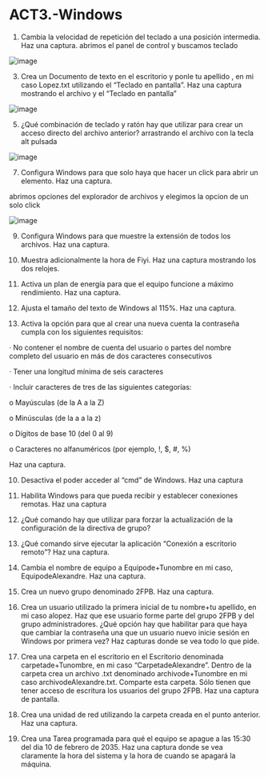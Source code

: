 # ACT3.-Windows
1. Cambia la velocidad de repetición del teclado a una posición intermedia. Haz una captura.
abrimos el panel de control y buscamos teclado
   
![image](https://github.com/user-attachments/assets/4fa56025-1d2d-4448-ac7a-f2050e04503d)

3. Crea un Documento de texto en el escritorio y ponle tu apellido , en mi caso Lopez.txt utilizando el “Teclado en pantalla”. Haz una captura mostrando el archivo y el “Teclado en pantalla”
   
![image](https://github.com/user-attachments/assets/e0f14bcf-9985-4b3e-ba42-fae7c0b2708a)

5. ¿Qué combinación de teclado y ratón hay que utilizar para crear un acceso directo del archivo anterior?
arrastrando el archivo con la tecla alt pulsada
   
![image](https://github.com/user-attachments/assets/79f57b58-7e68-41ff-a64c-24af0fa6645e)

7. Configura Windows para que solo haya que hacer un click para abrir un elemento. Haz una captura.

abrimos opciones del explorador de archivos y elegimos la opcion de un solo click

![image](https://github.com/user-attachments/assets/39328c81-c8bc-4717-be5a-298ad5b9d37f)


9. Configura Windows para que muestre la extensión de todos los archivos. Haz una captura.

10. Muestra adicionalmente la hora de Fiyi. Haz una captura mostrando los dos relojes.

11. Activa un plan de energía para que el equipo funcione a máximo rendimiento. Haz una captura.

12. Ajusta el tamaño del texto de Windows al 115%. Haz una captura.

13. Activa la opción para que al crear una nueva cuenta la contraseña cumpla con los siguientes requisitos:

· No contener el nombre de cuenta del usuario o partes del nombre completo del usuario en más de dos caracteres consecutivos

· Tener una longitud mínima de seis caracteres

· Incluir caracteres de tres de las siguientes categorías:

o Mayúsculas (de la A a la Z)

o Minúsculas (de la a a la z)

o Dígitos de base 10 (del 0 al 9)

o Caracteres no alfanuméricos (por ejemplo, !, $, #, %)

Haz una captura.

10. Desactiva el poder acceder al “cmd” de Windows. Haz una captura

11. Habilita Windows para que pueda recibir y establecer conexiones remotas. Haz una captura

12. ¿Qué comando hay que utilizar para forzar la actualización de la configuración de la directiva de grupo?

13. ¿Qué comando sirve ejecutar la aplicación “Conexión a escritorio remoto”? Haz una captura.

14. Cambia el nombre de equipo a Equipode+Tunombre en mi caso, EquipodeAlexandre. Haz una captura.

15. Crea un nuevo grupo denominado 2FPB. Haz una captura.

16. Crea un usuario utilizado la primera inicial de tu nombre+tu apellido, en mi caso alopez. Haz que ese usuario forme parte del grupo 2FPB y del grupo administradores. ¿Qué opción hay que habilitar para que haya que cambiar la contraseña una que un usuario nuevo inicie sesión en Windows por primera vez? Haz capturas donde se vea todo lo que pide.

17. Crea una carpeta en el escritorio en el Escritorio denominada carpetade+Tunombre, en mi caso “CarpetadeAlexandre”. Dentro de la carpeta crea un archivo .txt denominado archivode+Tunombre en mi caso archivodeAlexandre.txt. Comparte esta carpeta. Sólo tienen que tener acceso de escritura los usuarios del grupo 2FPB. Haz una captura de pantalla.

18. Crea una unidad de red utilizando la carpeta creada en el punto anterior. Haz una captura.

19. Crea una Tarea programada para qué el equipo se apague a las 15:30 del dia 10 de febrero de 2035. Haz una captura donde se vea claramente la hora del sistema y la hora de cuando se apagará la máquina.
